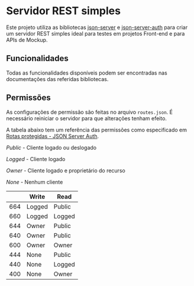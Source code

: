 # Servidor REST simples

Este projeto utiliza as bibliotecas [json-server](https://github.com/typicode/json-server#readme) e [json-server-auth](https://github.com/jeremyben/json-server-auth#readme) para criar um servidor REST simples ideal para testes em projetos Front-end e para APIs de Mockup.

## Funcionalidades

Todas as funcionalidades disponíveis podem ser encontradas nas documentações das referidas bibliotecas.

## Permissões

As configurações de permissão são feitas no arquivo `routes.json`. É necessário reiniciar o servidor para que alterações tenham efeito.

A tabela abaixo tem um referência das permissões como especificado em [Rotas protegidas - JSON Server Auth](https://github.com/jeremyben/json-server-auth?tab=readme-ov-file#guarded-routes-).

*Public* - Cliente logado ou deslogado

*Logged* - Cliente logado

*Owner* - Cliente logado e proprietário do recurso

*None* - Nenhum cliente

|  | Write | Read |
| --- | --- | --- |
| 664 | Logged | Public |
| 660 | Logged | Logged |
| 644 | Owner | Public |
| 640 | Owner | Public |
| 600 | Owner | Owner |
| 444 | None | Public |
| 440 | None | Logged |
| 400 | None | Owner |
